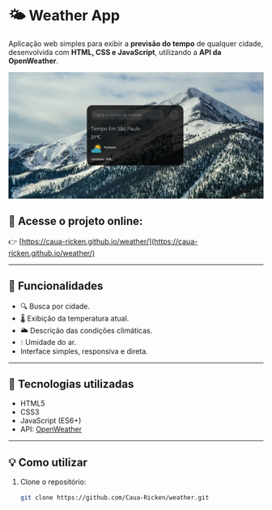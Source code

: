 # 🌤️ Weather App

Aplicação web simples para exibir a **previsão do tempo** de qualquer cidade, desenvolvida com **HTML, CSS e JavaScript**, utilizando a **API da OpenWeather**.

![Capa do projeto](./icones/img.png)

## 🔗 Acesse o projeto online:
👉 [https://caua-ricken.github.io/weather/](https://caua-ricken.github.io/weather/)

---

## 📌 Funcionalidades

- 🔍 Busca por cidade.
- 🌡️ Exibição da temperatura atual.
- 🌥️ Descrição das condições climáticas.
- 💧 Umidade do ar.
- Interface simples, responsiva e direta.

---

## 🧰 Tecnologias utilizadas

- HTML5
- CSS3
- JavaScript (ES6+)
- API: [OpenWeather](https://openweathermap.org/)

---

## 💡 Como utilizar

1. Clone o repositório:
   ```bash
   git clone https://github.com/Caua-Ricken/weather.git
